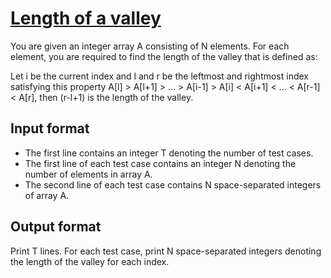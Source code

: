 # [Length of a valley][link]

You are given an integer array A consisting of N elements. For each element, you are required to find the length of the valley that is defined as:

Let i be the current index and l and r be the leftmost and rightmost index satisfying this property A[l] > A[l+1] > ... > A[i-1] > A[i] < A[i+1] < ... < A[r-1] < A[r], then (r-l+1) is the length of the valley.

## Input format

- The first line contains an integer T denoting the number of test cases.
- The first line of each test case contains an integer N denoting the number of elements in array A.
- The second line of each test case contains N space-separated integers of array A.

## Output format

Print T lines. For each test case, print N space-separated integers denoting the length of the valley for each index.

[link]: https://www.hackerearth.com/practice/algorithms/dynamic-programming/introduction-to-dynamic-programming-1/practice-problems/algorithm/hill-150045b2/
